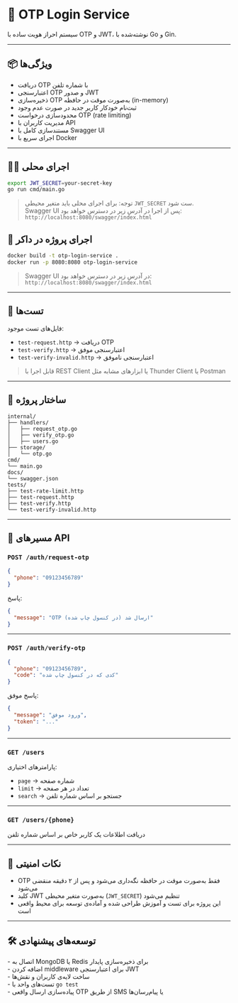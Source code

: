 # 📲 OTP Login Service

سیستم احراز هویت ساده با OTP و JWT، نوشته‌شده با Go و Gin.

---

## 📦 ویژگی‌ها

- دریافت OTP با شماره تلفن  
- اعتبارسنجی OTP و صدور JWT  
- ذخیره‌سازی OTP به‌صورت موقت در حافظه (in-memory)  
- ثبت‌نام خودکار کاربر جدید در صورت عدم وجود  
- محدودسازی درخواست OTP (rate limiting)  
- مدیریت کاربران با API  
- مستندسازی کامل با Swagger UI  
- اجرای سریع با Docker  

---

## 🧑‍💻 اجرای محلی

```bash
export JWT_SECRET=your-secret-key
go run cmd/main.go
```

> توجه: برای اجرای محلی باید متغیر محیطی `JWT_SECRET` ست شود.  
> Swagger UI پس از اجرا در آدرس زیر در دسترس خواهد بود:  
> `http://localhost:8080/swagger/index.html`

## 🚀 اجرای پروژه در داکر

```bash
docker build -t otp-login-service .
docker run -p 8080:8080 otp-login-service
```

> Swagger UI در آدرس زیر در دسترس خواهد بود:  
> `http://localhost:8080/swagger/index.html`
---

## 🧪 تست‌ها

فایل‌های تست موجود:

- `test-request.http` → دریافت OTP  
- `test-verify.http` → اعتبارسنجی موفق  
- `test-verify-invalid.http` → اعتبارسنجی ناموفق  

> قابل اجرا با REST Client یا ابزارهای مشابه مثل Thunder Client یا Postman

---

## 📁 ساختار پروژه

```plaintext
internal/
├── handlers/
│   ├── request_otp.go
│   ├── verify_otp.go
│   ├── users.go
├── storage/
│   └── otp.go
cmd/
└── main.go
docs/
└── swagger.json
tests/
├── test-rate-limit.http
├── test-request.http
├── test-verify.http
└── test-verify-invalid.http
```

---

## 📮 مسیرهای API

### `POST /auth/request-otp`

```json
{
  "phone": "09123456789"
}
```

پاسخ:

```json
{
  "message": "OTP ارسال شد (در کنسول چاپ شده)"
}
```

---

### `POST /auth/verify-otp`

```json
{
  "phone": "09123456789",
  "code": "کدی که در کنسول چاپ شده"
}
```

پاسخ موفق:

```json
{
  "message": "ورود موفق",
  "token": "..."
}
```

---

### `GET /users`

پارامترهای اختیاری:

- `page` → شماره صفحه  
- `limit` → تعداد در هر صفحه  
- `search` → جستجو بر اساس شماره تلفن  

---

### `GET /users/{phone}`

دریافت اطلاعات یک کاربر خاص بر اساس شماره تلفن

---

## 🔐 نکات امنیتی

- OTP فقط به‌صورت موقت در حافظه نگه‌داری می‌شود و پس از ۲ دقیقه منقضی می‌شود  
- کلید JWT به‌صورت متغیر محیطی (`JWT_SECRET`) تنظیم می‌شود  
- این پروژه برای تست و آموزش طراحی شده و آماده‌ی توسعه برای محیط واقعی است  
---

## 🛠 توسعه‌های پیشنهادی

\- اتصال به MongoDB یا Redis برای ذخیره‌سازی پایدار  
\- اضافه کردن middleware برای اعتبارسنجی JWT  
\- ساخت لایه‌ی کاربران و نقش‌ها  
\- تست‌های واحد با `go test`  
\- پیاده‌سازی ارسال واقعی OTP از طریق SMS یا پیام‌رسان‌ها  